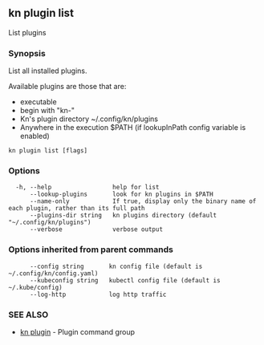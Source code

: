 ## kn plugin list

List plugins

### Synopsis

List all installed plugins.

Available plugins are those that are:
- executable
- begin with "kn-"
- Kn's plugin directory ~/.config/kn/plugins
- Anywhere in the execution $PATH (if lookupInPath config variable is enabled)

```
kn plugin list [flags]
```

### Options

```
  -h, --help                 help for list
      --lookup-plugins       look for kn plugins in $PATH
      --name-only            If true, display only the binary name of each plugin, rather than its full path
      --plugins-dir string   kn plugins directory (default "~/.config/kn/plugins")
      --verbose              verbose output
```

### Options inherited from parent commands

```
      --config string       kn config file (default is ~/.config/kn/config.yaml)
      --kubeconfig string   kubectl config file (default is ~/.kube/config)
      --log-http            log http traffic
```

### SEE ALSO

* [kn plugin](kn_plugin.md)	 - Plugin command group

